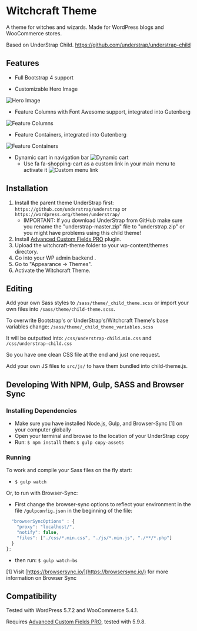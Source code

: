 # Witchcraft Theme

A theme for witches and wizards.
Made for WordPress blogs and WooCommerce stores.

Based on UnderStrap Child. https://github.com/understrap/understrap-child

## Features

- Full Bootstrap 4 support

- Customizable Hero Image

![Hero Image](https://i.ibb.co/Dp39dBr/hero.jpg)

- Feature Columns with Font Awesome support, integrated into Gutenberg

![Feature Columns](https://i.ibb.co/HY0CYxT/columns.jpg)

- Feature Containers, integrated into Gutenberg

![Feature Containers](https://i.ibb.co/7CnQzYx/container.jpg)

- Dynamic cart in navigation bar 
![Dynamic cart](https://i.ibb.co/82CQKNf/cart.jpg)
  - Use fa fa-shopping-cart as a custom link in your main menu to activate it
  ![Custom menu link](https://i.ibb.co/VJFBnFg/Screenshot-2021-07-13-at-17-07-03.png)



## Installation

1. Install the parent theme UnderStrap first: `https://github.com/understrap/understrap` or `https://wordpress.org/themes/understrap/`
   - IMPORTANT: If you download UnderStrap from GitHub make sure you rename the "understrap-master.zip" file to "understrap.zip" or you might have problems using this child theme!
1. Install [Advanced Custom Fields PRO](advancedcustomfields.com/) plugin.
1. Upload the witchcraft-theme folder to your wp-content/themes directory.
1. Go into your WP admin backend .
1. Go to "Appearance -> Themes".
1. Activate the Witchcraft Theme.

## Editing

Add your own Sass styles to `/sass/theme/_child_theme.scss`
or import your own files into `/sass/theme/child-theme.scss`.

To overwrite Bootstrap's or UnderStrap's/Witchcraft Theme's base variables change:
`/sass/theme/_child_theme_variables.scss`

It will be outputted into:
`/css/understrap-child.min.css` and `/css/understrap-child.css`

So you have one clean CSS file at the end and just one request.

Add your own JS files to `src/js/` to have them bundled into child-theme.js.

## Developing With NPM, Gulp, SASS and Browser Sync

### Installing Dependencies

- Make sure you have installed Node.js, Gulp, and Browser-Sync [1] on your computer globally
- Open your terminal and browse to the location of your UnderStrap copy
- Run: `$ npm install` then: `$ gulp copy-assets`

### Running

To work and compile your Sass files on the fly start:

- `$ gulp watch`

Or, to run with Browser-Sync:

- First change the browser-sync options to reflect your environment in the file `/gulpconfig.json` in the beginning of the file:

```javascript
  "browserSyncOptions" : {
    "proxy": "localhost/",
    "notify": false,
	"files": ["./css/*.min.css", "./js/*.min.js", "./**/*.php"]
  }
};
```

- then run: `$ gulp watch-bs`

[1] Visit [https://browsersync.io/](https://browsersync.io/) for more information on Browser Sync

## Compatibility

Tested with WordPress 5.7.2 and WooCommerce 5.4.1.

Requires [Advanced Custom Fields PRO](advancedcustomfields.com/), tested with 5.9.8.
